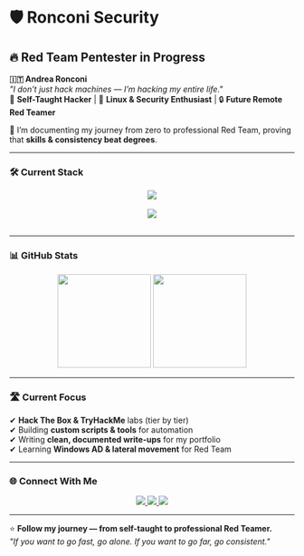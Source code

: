 # 🛡️ Ronconi Security

## 🔥 Red Team Pentester in Progress

**🇮🇹 Andrea Ronconi**  
*"I don’t just hack machines — I’m hacking my entire life."*  
🧠 **Self-Taught Hacker** | 🐧 **Linux & Security Enthusiast** | 🔒 **Future Remote Red Teamer**  

💬 I’m documenting my journey from zero to professional Red Team, proving that **skills & consistency beat degrees**.

---

### 🛠️ Current Stack

<p align="center">
  <img src="https://skillicons.dev/icons?i=kali,linux,debian,windows,virtualbox" /><br><br>
  <img src="https://skillicons.dev/icons?i=wireshark,python,bash,git,docker" /><br><br>
</p>

---

### 📊 GitHub Stats

<p align="center">
  <img src="https://github-readme-stats.vercel.app/api?username=ronconi-sec&show_icons=true&theme=tokyonight" height="165">
  <img src="https://github-readme-stats.vercel.app/api/top-langs/?username=ronconi-sec&layout=compact&theme=tokyonight" height="165">
</p>

---

### 🛣️ Current Focus

✔ **Hack The Box & TryHackMe** labs (tier by tier)  
✔ Building **custom scripts & tools** for automation  
✔ Writing **clean, documented write-ups** for my portfolio  
✔ Learning **Windows AD & lateral movement** for Red Team  

---

### 🌐 Connect With Me

<p align="center">
  <a href="mailto:andrea.ronconi.dev@proton.me">
    <img src="https://img.shields.io/badge/Email-ProtonMail-8B89CC?style=for-the-badge&logo=protonmail&logoColor=white" />
  </a>
  <a href="https://tryhackme.com/p/ronconi.sec">
    <img src="https://img.shields.io/badge/TryHackMe-ronconi.sec-red?style=for-the-badge&logo=tryhackme&logoColor=white" />
  </a>
  <a href="https://app.hackthebox.com/">
    <img src="https://img.shields.io/badge/Hack%20The%20Box-Training-9FEF00?style=for-the-badge&logo=hack-the-box&logoColor=black" />
  </a>
</p>

---

⭐ **Follow my journey — from self-taught to professional Red Teamer.**  
*"If you want to go fast, go alone. If you want to go far, go consistent."*
